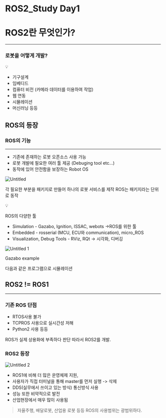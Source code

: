 # ROS2_Study  Day1

# ROS2란 무엇인가?

---

### 로봇을 어떻게 개발?

<aside>
💡

- 기구설계
- 임베디드
- 컴퓨터 비전 (카메라 데이터를 이용하여 작업)
- 웹 연동
- 시뮬레이션
- 머신러닝 등등
</aside>

## ROS의 등장

### ROS의 기능

---

- 기존에 존재하는 로봇 오픈소스 사용 가능
- 로봇 개발에 필요한 여러 툴 제공 (Debuging tool etc...)
- 동작에 있어 안전함을 보장하는 Robot OS

![Untitled](https://user-images.githubusercontent.com/80799025/176657482-b160c2bd-eb92-4317-bfcf-2a140b455b0a.png)

각 필요한 부분을 패키지로 만들어 하나의 로봇 서비스를 제작
ROS는 패키지라는 단위로 동작

<aside>
💡
  
ROS의 다양한 툴
- Simulation - Gazabo, Ignition, ISSAC, webots ->ROS를 위한 툴
- Embedded - rosserial (MCU, ECU와 communication), micro_ROS
- Visualization, Debug Tools - RViz, RQt  ->  시각화, 디버깅
</aside>

![Untitled 1](https://user-images.githubusercontent.com/80799025/176657501-5086739b-f238-4e11-81f7-e035c0d8871c.png)

Gazabo example

다음과 같은 프로그램으로 시뮬레이션

## ROS2 != ROS1

---

### 기존 ROS 단점

- RTOS사용 불가
- TCPROS 사용으로 실시간성 저해
- Python2 사용 등등

ROS가 실제 상용화에 부족하다 판단 따라서 ROS2를 개발.

### ROS2 등장
![Untitled 2](https://user-images.githubusercontent.com/80799025/176657511-e49b20b2-c70c-43e8-a287-0f8e110b0fe7.png)


- ROS1에 비해 더 많은 운영체제 지원,
- 사용자가 직접 터미널을 통해 master를 먼저 실행 -> 삭제
- DDS(실무에서 쓰이고 있는 방식) 통신방식 사용
- 성능 또한 비약적으로 발전
- 산업현장에서 매우 많이 사용됨

> 자율주행, 배달로봇, 산업용 로봇 등등 ROS의 사용범위는 광범위하다.
>
